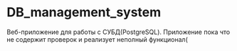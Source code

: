 # DB_management_system
Веб-приложение для работы с СУБД(PostgreSQL). Приложение пока что не содержит проверок и реализует неполный функционал( 

